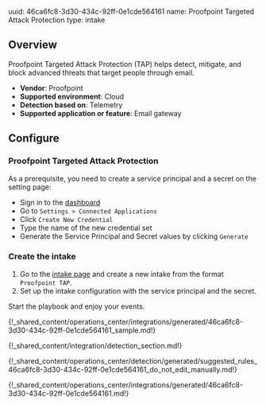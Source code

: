uuid: 46ca6fc8-3d30-434c-92ff-0e1cde564161
name: Proofpoint Targeted Attack Protection
type: intake

## Overview

Proofpoint Targeted Attack Protection (TAP) helps detect, mitigate, and block advanced threats that target people through email.

- **Vendor**: Proofpoint
- **Supported environment**: Cloud
- **Detection based on**: Telemetry
- **Supported application or feature**: Email gateway


## Configure

### Proofpoint Targeted Attack Protection

As a prerequisite, you need to create a service principal and a secret on the setting page:

- Sign in to the [dashboard](https://threatinsight.proofpoint.com/)
- Go to `Settings > Connected Applications`
- Click `Create New Credential`
- Type the name of the new credential set
- Generate the Service Principal and Secret values by clicking `Generate`


### Create the intake

1. Go to the [intake page](https://app.sekoia.io/operations/intakes) and create a new intake from the format `Proofpoint TAP`.
2. Set up the intake configuration with the service principal and the secret.

Start the playbook and enjoy your events.

{!_shared_content/operations_center/integrations/generated/46ca6fc8-3d30-434c-92ff-0e1cde564161_sample.md!}

{!_shared_content/integration/detection_section.md!}

{!_shared_content/operations_center/detection/generated/suggested_rules_46ca6fc8-3d30-434c-92ff-0e1cde564161_do_not_edit_manually.md!}

{!_shared_content/operations_center/integrations/generated/46ca6fc8-3d30-434c-92ff-0e1cde564161.md!}

